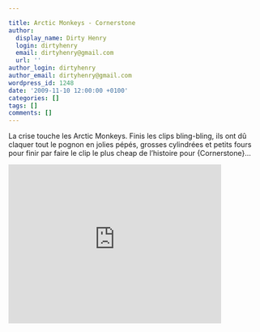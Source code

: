 ```yaml
---

title: Arctic Monkeys - Cornerstone
author:
  display_name: Dirty Henry
  login: dirtyhenry
  email: dirtyhenry@gmail.com
  url: ''
author_login: dirtyhenry
author_email: dirtyhenry@gmail.com
wordpress_id: 1248
date: '2009-11-10 12:00:00 +0100'
categories: []
tags: []
comments: []
---
```

La crise touche les Arctic Monkeys. Finis les clips bling-bling, ils ont dû claquer tout le pognon en jolies pépés, grosses cylindrées et petits fours pour finir par faire le clip le plus cheap de l’histoire pour {Cornerstone}...

<iframe width="420" height="315" src="http://www.youtube.com/embed/LIQz6zZi7R0" frameborder="0" allowfullscreen></iframe>
